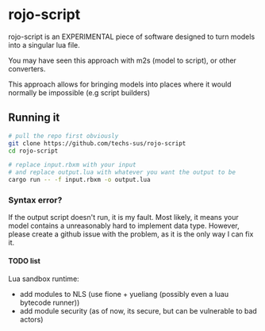 # rojo-script

rojo-script is an EXPERIMENTAL piece of software designed to turn models into a singular lua file.

You may have seen this approach with m2s (model to script), or other converters.

This approach allows for bringing models into places where it would normally be impossible (e.g script builders)

## Running it

```bash
# pull the repo first obviously
git clone https://github.com/techs-sus/rojo-script
cd rojo-script

# replace input.rbxm with your input
# and replace output.lua with whatever you want the output to be
cargo run -- -f input.rbxm -o output.lua
```

### Syntax error?

If the output script doesn't run, it is my fault. Most likely, it means your model contains a unreasonably hard to implement data type. However, please create a github issue with the problem, as it is the only way I can fix it.

#### TODO list

Lua sandbox runtime:

- add modules to NLS (use fione + yueliang (possibly even a luau bytecode runner))
- add module security (as of now, its secure, but can be vulnerable to bad actors)
